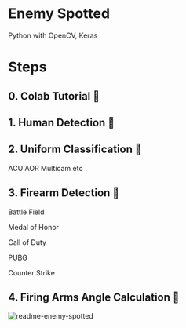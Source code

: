 # Enemy Spotted
Python with OpenCV, Keras

# Steps
## 0. Colab Tutorial :notebook:

## 1. Human Detection :runner:

## 2. Uniform Classification :shirt:

ACU AOR Multicam etc

## 3. Firearm Detection :gun:

Battle Field

Medal of Honor

Call of Duty

PUBG

Counter Strike

## 4. Firing Arms Angle Calculation :triangular_ruler:

![readme-enemy-spotted](https://user-images.githubusercontent.com/20737479/105256590-5fdff900-5bc9-11eb-8599-a1ea2338b542.JPG)
